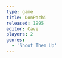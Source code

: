 ```yaml
---
type: game
title: DonPachi
released: 1995
editor: Cave
players: 2
genres:
  - 'Shoot Them Up'
---
```

